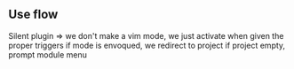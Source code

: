 ## Use flow
Silent plugin => we don't make a vim mode, we just activate when given the proper triggers
if mode is envoqued, we redirect to project
if project empty, prompt module menu
